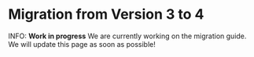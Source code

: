 # Migration from Version 3 to 4

INFO: **Work in progress**
We are currently working on the migration guide.
We will update this page as soon as possible!
